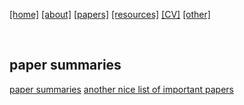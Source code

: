 
[[home]](./index.html)
[[about]](./about.html)
[[papers]](./papers.html)
[[resources]](./resources.html)
[[CV]](./cv.html)
[[other]](./other.html)

&nbsp;&nbsp;&nbsp;&nbsp;

## paper summaries

[paper summaries](./paper_summaries.html)
[another nice list of important papers](https://github.com/terryum/awesome-deep-learning-papers)
